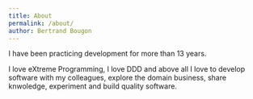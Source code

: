 ```yaml
---
title: About
permalink: /about/
author: Bertrand Bougon
---
```


I have been practicing development for more than 13 years. 

I love eXtreme Programming, I love DDD and above all I love 
to develop software with my colleagues, explore the domain business, share knwoledge, experiment and build quality software.